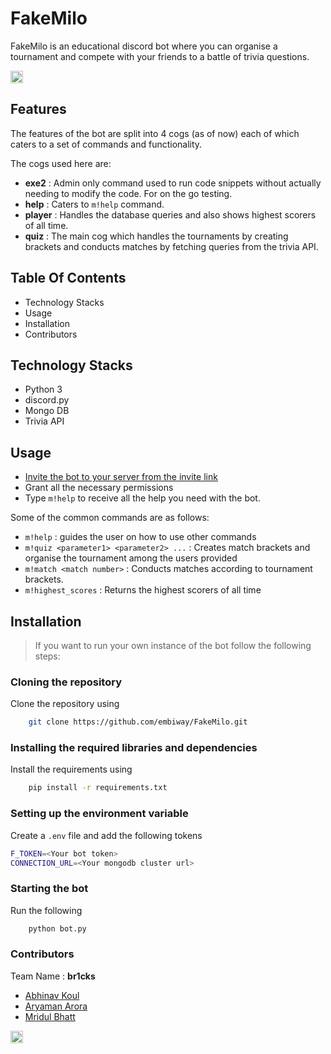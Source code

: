 # FakeMilo

FakeMilo is an educational discord bot where you can organise a tournament and compete with your friends to a battle of trivia questions.

<a href="https://hack36.com"> <img src="http://bit.ly/BuiltAtHack36" height=20px> </a>

## Features 

The features of the bot are split into 4 cogs (as of now) each of which caters to a set of commands and functionality.

The cogs used here are:

- <b>exe2</b> : Admin only command used to run code snippets without actually needing to modify the code. For on the go testing.
- <b>help</b> : Caters to ```m!help``` command.
- <b>player</b> : Handles the database queries and also shows highest scorers of all time.
- <b>quiz</b> : The main cog which handles the tournaments by creating brackets and conducts matches by fetching queries from the trivia API.

## Table Of Contents
- Technology Stacks
- Usage
- Installation
- Contributors

## Technology Stacks

- Python 3
- discord.py
- Mongo DB
- Trivia API

## Usage

- [Invite the bot to your server from the invite link](https://discordapp.com/oauth2/authorize?client_id=830132289010532372&scope=bot&permissions=603286592)
- Grant all the necessary permissions
- Type ``m!help`` to receive all the help you need with the bot.

Some of the common commands are as follows:
- ```m!help``` : guides the user on how to use other commands
- ```m!quiz <parameter1> <parameter2> ...``` : Creates match brackets and organise the tournament among the users provided
- ```m!match <match number>``` : Conducts matches according to tournament brackets.
- ```m!highest_scores``` : Returns the highest scorers of all time


## Installation

> If you want to run your own instance of the bot follow the following steps:

### Cloning the repository

Clone the repository using

```bash
    git clone https://github.com/embiway/FakeMilo.git
```

### Installing the required libraries and dependencies

Install the requirements using 

```bash
    pip install -r requirements.txt
```

### Setting up the environment variable

Create a ```.env``` file and add the following tokens

```bash
F_TOKEN=<Your bot token>
CONNECTION_URL=<Your mongodb cluster url>
```

### Starting the bot

Run the following

```bash
    python bot.py
```


### Contributors

Team Name : <b>br1cks</b>

- [Abhinav Koul](https://github.com/CodenameGHOST007)
- [Aryaman Arora]()
- [Mridul Bhatt](https://github.com/embiway)


<a href="https://hack36.com"> <img src="http://bit.ly/BuiltAtHack36" height=20px> </a>
